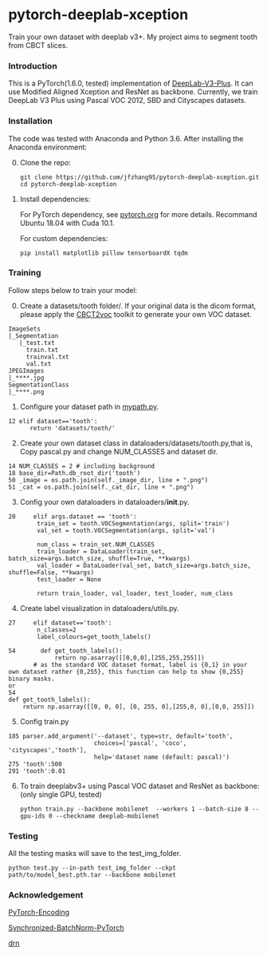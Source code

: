 # pytorch-deeplab-xception

Train your own dataset with deeplab v3+. My project aims to segment tooth from CBCT slices.



### Introduction
This is a PyTorch(1.6.0, tested) implementation of [DeepLab-V3-Plus](https://arxiv.org/pdf/1802.02611). It
can use Modified Aligned Xception and ResNet as backbone. Currently, we train DeepLab V3 Plus
using Pascal VOC 2012, SBD and Cityscapes datasets.

### Installation
The code was tested with Anaconda and Python 3.6. After installing the Anaconda environment:

0. Clone the repo:
    ```Shell
    git clone https://github.com/jfzhang95/pytorch-deeplab-xception.git
    cd pytorch-deeplab-xception
    ```

1. Install dependencies:

    For PyTorch dependency, see [pytorch.org](https://pytorch.org/) for more details. Recommand Ubuntu 18.04 with Cuda 10.1.

    For custom dependencies:
    ```Shell
    pip install matplotlib pillow tensorboardX tqdm
    ```
### Training

Follow steps below to train your model:

0. Create a datasets/tooth folder/.
If your original data is the dicom format, please apply the [CBCT2voc](https://github.com/liangjiubujiu/CBCT2voc) toolkit to generate your own VOC dataset.
```
ImageSets
|_Segmentation
   |_test.txt
     train.txt
     trainval.txt
     val.txt
JPEGImages
|_****.jpg
SegmentationClass
|_****.png
```

1. Configure your dataset path in [mypath.py](https://github.com/jfzhang95/pytorch-deeplab-xception/blob/master/mypath.py). 
```
12 elif dataset=='tooth':
      return 'datasets/tooth/'
```
2. Create your own dataset class in dataloaders/datasets/tooth.py,that is, Copy pascal.py and change NUM_CLASSES and dataset dir.
```
14 NUM_CLASSES = 2 # including background
18 base_dir=Path.db_root_dir('tooth')
50 _image = os.path.join(self._image_dir, line + ".png")
51 _cat = os.path.join(self._cat_dir, line + ".png")
```
3. Config your own dataloaders in dataloaders/__init__.py.
```
20     elif args.dataset == 'tooth':
        train_set = tooth.VOCSegmentation(args, split='train')
        val_set = tooth.VOCSegmentation(args, split='val')

        num_class = train_set.NUM_CLASSES
        train_loader = DataLoader(train_set, batch_size=args.batch_size, shuffle=True, **kwargs)
        val_loader = DataLoader(val_set, batch_size=args.batch_size, shuffle=False, **kwargs)
        test_loader = None

        return train_loader, val_loader, test_loader, num_class
```
4. Create label visualization in dataloaders/utils.py.
```
27     elif dataset=='tooth':
        n_classes=2
        label_colours=get_tooth_labels()
       
54       def get_tooth_labels():
             return np.asarray([[0,0,0],[255,255,255]])
       # as the standard VOC dataset format, label is {0,1} in your own dataset rather {0,255}, this function can help to show {0,255} binary masks. 
or
54
def get_tooth_labels():
    return np.asarray([[0, 0, 0], [0, 255, 0],[255,0, 0],[0,0, 255]])
```
5. Config train.py
```
185 parser.add_argument('--dataset', type=str, default='tooth',
                        choices=['pascal', 'coco', 'cityscapes','tooth'],
                        help='dataset name (default: pascal)')
275 'tooth':500
291 'tooth':0.01
```

6. To train deeplabv3+ using Pascal VOC dataset and ResNet as backbone: (only single GPU, tested)
    ```
   python train.py --backbone mobilenet  --workers 1 --batch-size 8 --gpu-ids 0 --checkname deeplab-mobilenet

### Testing
All the testing masks will save to the test_img_folder.
```
python test.py --in-path test_img_folder --ckpt path/to/model_best.pth.tar --backbone mobilenet
```

### Acknowledgement
[PyTorch-Encoding](https://github.com/zhanghang1989/PyTorch-Encoding)

[Synchronized-BatchNorm-PyTorch](https://github.com/vacancy/Synchronized-BatchNorm-PyTorch)

[drn](https://github.com/fyu/drn)
